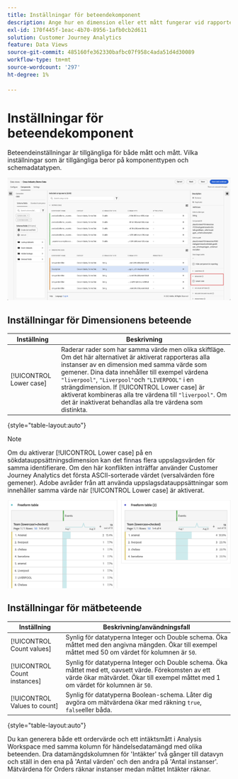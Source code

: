```yaml
---
title: Inställningar för beteendekomponent
description: Ange hur en dimension eller ett mått fungerar vid rapportering.
exl-id: 170f445f-1eac-4b70-8956-1afb0cb2d611
solution: Customer Journey Analytics
feature: Data Views
source-git-commit: 485160fe362330bafbc07f958c4ada51d4d30089
workflow-type: tm+mt
source-wordcount: '297'
ht-degree: 1%

---
```


# Inställningar för beteendekomponent

Beteendeinställningar är tillgängliga för både mått och mått. Vilka inställningar som är tillgängliga beror på komponenttypen och schemadatatypen.

![Beteendeinställningar](../assets/behavior-settings.png)

## Inställningar för Dimensionens beteende

| Inställning | Beskrivning |
| --- | --- |
| [!UICONTROL Lower case] | Raderar rader som har samma värde men olika skiftläge. Om det här alternativet är aktiverat rapporteras alla instanser av en dimension med samma värde som gemener. Dina data innehåller till exempel värdena `"liverpool"`, `"Liverpool"`och `"LIVERPOOL"` i en strängdimension. If [!UICONTROL Lower case] är aktiverat kombineras alla tre värdena till `"liverpool"`. Om det är inaktiverat behandlas alla tre värdena som distinkta. |

{style="table-layout:auto"}

>[!NOTE]
>
>Om du aktiverar [!UICONTROL Lower case] på en sökdatauppsättningsdimension kan det finnas flera uppslagsvärden för samma identifierare. Om den här konflikten inträffar använder Customer Journey Analytics det första ASCII-sorterade värdet (versalvärden före gemener). Adobe avråder från att använda uppslagsdatauppsättningar som innehåller samma värde när [!UICONTROL Lower case] är aktiverat.

![Skiftlägeskänslig dimension](../assets/case-sens-workspace.png)

## Inställningar för mätbeteende

| Inställning | Beskrivning/användningsfall |
| --- | --- |
| [!UICONTROL Count values] | Synlig för datatyperna Integer och Double schema. Öka måttet med den angivna mängden. Ökar till exempel måttet med 50 om värdet för kolumnen är `50`. |
| [!UICONTROL Count instances] | Synlig för datatyperna Integer och Double schema. Öka måttet med ett, oavsett värde. Förekomsten av ett värde ökar mätvärdet. Ökar till exempel måttet med 1 om värdet för kolumnen är `50`. |
| [!UICONTROL Values to count] | Synlig för datatyperna Boolean-schema. Låter dig avgöra om mätvärdena ökar med räkning `true`, `false`eller båda. |

{style="table-layout:auto"}

Du kan generera både ett ordervärde och ett intäktsmått i Analysis Workspace med samma kolumn för händelsedatamängd med olika beteenden. Dra datamängdskolumnen för &#39;Intäkter&#39; två gånger till datavyn och ställ in den ena på &#39;Antal värden&#39; och den andra på &#39;Antal instanser&#39;. Mätvärdena för Orders räknar instanser medan måttet Intäkter räknar.
